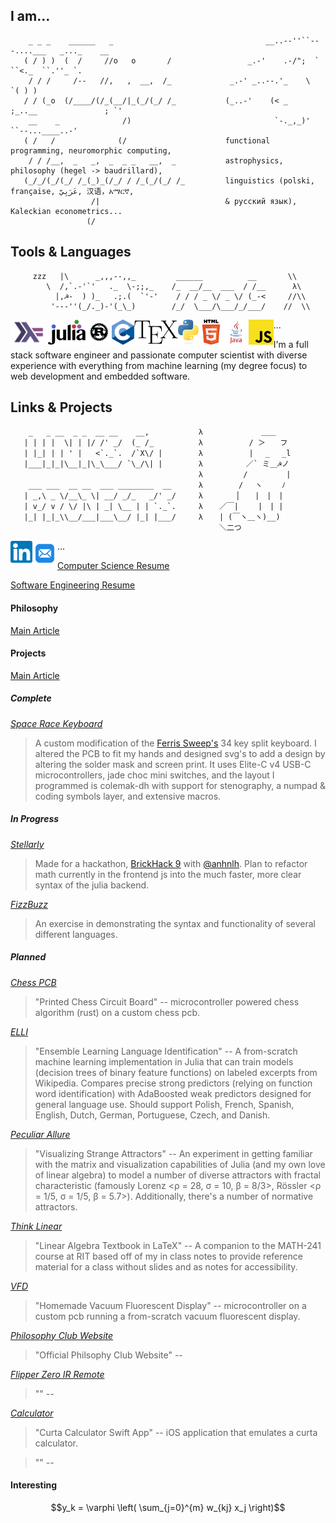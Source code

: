 ## I am...
```
    _ _ _    ______   _                                  __..--''``---....___   _..._    __
   ( / ) )  (  /     //o   o       /                 _.-'    .-/";  `        ``<._  ``.''_ `.
    / / /     /--   //,   ,  __,  /_             _.-' _..--.'_    \                    `( ) )
   / / (_o  (/____/(/_(__/|_(_/(_/ /_           (_..-'    (< _     ;_..__               ; `'
    __    _              /)                                `-._,_)'      ``--...____..-'
   ( /   /              (/                      functional programming, neuromorphic computing, 
    / / /__,  _   _,  _  _ _   __,  _           astrophysics, philosophy (hegel -> baudrillard),
   (_/_/(_/(_/ /_(_)_(/_/ / /_(_/(_/ /_         linguistics (polski, française, عَرَبِيّ, 汉语，አማርኛ,
                  /|                            & русский язык), Kaleckian econometrics...
                 (/                        
```

## Tools & Languages
```
     zzz   |\      _,,,--,,_         ______          __       \\
        \  /,`.-'`'   ._  \-;;,_    /_  __/__  ___  / /__      λ\
          |,☭-  ) )_   .;.(  `'-'    / / / _ \/ _ \/ (_-<     //\\
         '---''(_/._)-'(_\_)        /_/  \___/\___/_/___/    //  \\
```
<a href="https://www.haskell.org"><img align="left" src="https://raw.githubusercontent.com/mindcat/media_repository/main/profile/hask.png" alt="Haskell Website" height="40px"/></a>
<a href="https://www.julialang.org"><img align="left" src="https://raw.githubusercontent.com/mindcat/media_repository/main/profile/julia.svg" alt="Julia Website" height="40px"/></a>
<a href="https://www.rust-lang.org"><img align="left" src="https://raw.githubusercontent.com/mindcat/media_repository/main/profile/rust.svg" alt="Rust Website" height="40px"/></a>
<a href="https://en.wikipedia.org/wiki/C_(programming_language)"><img align="left" src="https://raw.githubusercontent.com/mindcat/media_repository/main/profile/c.svg" alt="C Wikipedia" height="40px"/></a>
<a href="https://www.latex-project.org"><img align="left" src="https://raw.githubusercontent.com/mindcat/media_repository/main/profile/tex.svg" alt="LaTeX Website" height="40px"/></a>
<a href="https://www.python.org"><img align="left" src="https://raw.githubusercontent.com/mindcat/media_repository/main/profile/py.svg" alt="Python Website" height="40px"/></a>
<a href="https://en.wikipedia.org/wiki/HTML5"><img align="left" src="https://raw.githubusercontent.com/mindcat/media_repository/main/profile/html.svg" alt="HTML5 Wikipedia" height="40px"/></a>
<a href="https://www.google.com/search?q=why+I+should+use+anything+except+java+and+its+OOP+hell+that+perverts+the+art+of+programming"><img align="left" src="https://raw.githubusercontent.com/mindcat/media_repository/main/profile/java.svg" alt="Java Website" height="40px"/></a>
<a href="https://www.google.com/search?q=why+javascript+is+the+only+language+worse+than+java"><img align="left" src="https://raw.githubusercontent.com/mindcat/media_repository/main/profile/js.svg" alt="JavaScript Website" height="40px"/></a>  
  
  
...



I'm a full stack software engineer and passionate computer scientist with diverse experience with everything from machine learning (my degree focus) to web development and embedded software. 
## Links & Projects
```
    _   _ __  _ _  __ __    __,           λ             ＿＿   
   | | | |  \| | |/ /' _/  (_ /_          λ　　　  　　/ ＞　　フ
   | |_| | | ' |   <`._`.  /`X\/ |        λ　　  　　　| 　_　 _l 
   |___|_|_|\__|_|\_\___/ `\_/\| |        λ　   　　　／` ミ＿☭ノ  
                                          λ　　 　   /　　　 　 | 
    ___ ___  __ __  ___ ________  __      λ　　  　 /　 ヽ　　 ﾉ  
   | _,\ _ \/__\_ \| __/ _/_   _/' _/     λ　   　 │　　|　|　|    
   | v_/ v / \/ |\ | _| \__ | | `._`.     λ  　／￣|　　 |　| |  
   |_| |_|_\\__/___|___\__/ |_| |___/     λ　  | (￣ヽ＿ヽ)__)  
                                             　＼二つ          
```
<a href="https://www.linkedin.com/in/mew13/"><img align="left" src="https://raw.githubusercontent.com/mindcat/media_repository/main/profile/linkedin.svg" alt="M. Elijah Wangeman | LinkedIn" height="35px"/></a>
<a href="mailto:m.elijah.wn@gmail.com"><img align="left" src="https://raw.githubusercontent.com/mindcat/media_repository/main/profile/mail.svg" alt="M. Elijah Wangeman | E-Mail" height="40px"/></a> 

...

[Computer Science Resume](https://github.com/mindcat/media_repository/blob/main/profile/cs_resume.pdf)

[Software Engineering Resume](https://github.com/mindcat/media_repository/blob/main/profile/swen_resume.pdf)

#### Philosophy
[Main Article](https://github.com/mindcat/mindcat/blob/main/philosophy.md)

#### Projects
[Main Article](https://github.com/mindcat/mindcat/blob/main/projects.md)
##### Complete

*[Space Race Keyboard](https://github.com/mindcat/SpaceRaceSweep)*
> A custom modification of the [Ferris Sweep's](https://github.com/davidphilipbarr/Sweep) 34 key split keyboard. I altered the PCB to fit my hands and designed svg's to add a design by altering the solder mask and screen print. It uses Elite-C v4 USB-C microcontrollers, jade choc mini switches, and the layout I programmed is colemak-dh with support for stenography, a numpad & coding symbols layer, and extensive macros. 

##### In Progress

*[Stellarly](https://github.com/mindcat/brickhack9)*
> Made for a hackathon, [BrickHack 9](https://brickhack9.devpost.com) with [@anhnlh](https://github.com/anhnlh). Plan to refactor math currently in the frontend js into the much faster, more clear syntax of the julia backend. 

*[FizzBuzz](https://github.com/mindcat/fizzbuzz)*
> An exercise in demonstrating the syntax and functionality of several different languages.

##### Planned

*[Chess PCB](https://github.com/mindcat/pccb)*
> "Printed Chess Circuit Board" -- microcontroller powered chess algorithm (rust) on a custom chess pcb.

*[ELLI](https://github.com/mindcat/elli)*
> "Ensemble Learning Language Identification" -- A from-scratch machine learning implementation in Julia that can train models (decision trees of binary feature functions) on labeled excerpts from Wikipedia. Compares precise strong predictors (relying on function word identification) with AdaBoosted weak predictors designed for general language use. Should support Polish, French, Spanish, English, Dutch, German, Portuguese, Czech, and Danish.  

*[Peculiar Allure](https://github.com/mindcat/)*
> "Visualizing Strange Attractors" -- An experiment in getting familiar with the matrix and visualization capabilities of Julia (and my own love of linear algebra) to model a number of diverse attractors with fractal characteristic (famously Lorenz <ρ = 28, σ = 10, β = 8/3>, Rössler <ρ = 1/5, σ = 1/5, β = 5.7>). Additionally, there's a number of normative attractors. 

*[Think Linear](https://github.com/mindcat/linear)*
> "Linear Algebra Textbook in LaTeX" -- A companion to the MATH-241 course at RIT based off of my in class notes to provide reference material for a class without slides and as notes for accessibility. 

*[VFD](https://github.com/mindcat/vfd)*
> "Homemade Vacuum Fluorescent Display" -- microcontroller on a custom pcb running a from-scratch vacuum fluorescent display. 

*[Philosophy Club Website](https://github.com/mindcat/philclubsite)*
> "Official Philsophy Club Website" -- 

*[Flipper Zero IR Remote](https://github.com/mindcat/flippIR)*
> "" --

*[Calculator](https://github.com/mindcat/curta)*
> "Curta Calculator Swift App" -- iOS application that emulates a curta calculator.

*[](https://github.com/mindcat/)*
> "" --


<!-- *[Brain](https://github.com/mindcat/brain)* -->
<!-- > An exercise in exampling the syntax and functionality of several different languages. -->

#### Interesting

```math
y_k =  \varphi \left( \sum_{j=0}^{m} w_{kj} x_j \right)
```

